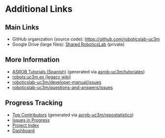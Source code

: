 # Additional Links

## Main Links

* GitHub organization (source code): <https://github.com/roboticslab-uc3m>
* Google Drive (large files): [Shared RoboticsLab](https://drive.google.com/drive/u/1/folders/1xsRdf8Q2XrD_CF_2N4Naa7c0BfXnIkTE) (private)

## More Information

* [ASROB Tutorials (Spanish)](http://wiki.asrob.uc3m.es/gitbook-tutoriales) (generated via [asrob-uc3m/tutoriales](https://github.com/asrob-uc3m/tutoriales))
* [robots.uc3m.es (legacy wiki)](http://robots.uc3m.es)
* [roboticslab-uc3m/developer-manual/issues](https://github.com/roboticslab-uc3m/developer-manual/issues)
* [roboticslab-uc3m/questions-and-answers/issues](https://github.com/roboticslab-uc3m/questions-and-answers/issues)

## Progress Tracking

* [Top Contributors](http://robots.uc3m.es/contributors/index.html) (generated via [asrob-uc3m/repostatistics](https://github.com/asrob-uc3m/repostatistics))
* [Issues in Progress](https://github.com/issues?q=is%3Aopen+is%3Aissue+org%3Aroboticslab-uc3m+label%3A%22status%3A+in+progress%22+-label%3Aupstream+-label%3Aquestion)
* [Project Index](project-index.md)
* [Dashboard](https://github.com/orgs/roboticslab-uc3m/dashboard)
